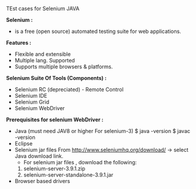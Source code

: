 TEst cases for Selenium JAVA

**Selenium :**
- is a free (open source) automated testing suite for web applications.


**Features :**
 - Flexible and extensible
 - Multiple lang. Supported
 - Supports multiple browsers & platforms.

**Selenium Suite Of Tools (Components) :**
 - Selenium RC (depreciated) - Remote Control
 - Selenium IDE
 - Selenium Grid
 - Selenium WebDriver

**Prerequisites for selenium WebDriver :** 
 - Java  (must need JAV8 or higher For selenium-3)
   $ java -version
   $ javac -version
 - Eclipse
 - Selenium jar files 
    From http://www.seleniumhq.org/download/  → select Java download link.
    - For selenium jar files , download the following: 
     1) selenium-server-3.9.1.zip
     2) selenium-server-standalone-3.9.1.jar      
 - Browser based drivers
 
 


